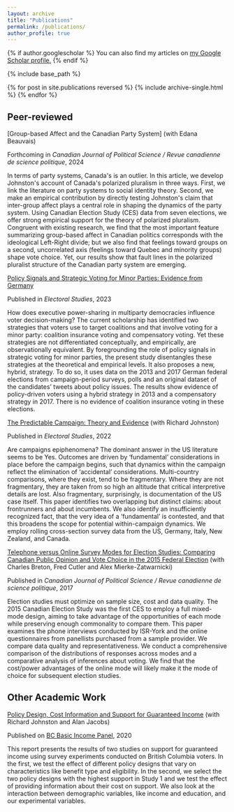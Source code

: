 ```yaml
---
layout: archive
title: "Publications"
permalink: /publications/
author_profile: true
---
```


{% if author.googlescholar %}
  You can also find my articles on <u><a href="{{author.googlescholar}}">my Google Scholar profile</a>.</u>
{% endif %}

{% include base_path %}

{% for post in site.publications reversed %}
  {% include archive-single.html %}
{% endfor %}

## Peer-reviewed

[Group-based Affect and the Canadian Party System] (with Edana Beauvais)

Forthcoming in _Canadian Journal of Political Science / Revue canadienne de science politique_, 2024

In terms of party systems, Canada's is an outlier. In this article, we develop Johnston's account of Canada's polarized pluralism in three ways. First, we link the literature on party systems to social identity theory. Second, we make an empirical contribution by directly testing Johnston's claim that inter-group affect plays a central role in shaping the dynamics of the party system. Using Canadian Election Study (CES) data from seven elections, we offer strong empirical support for the theory of polarized pluralism. Congruent with existing research, we find that the most important feature summarizing group-based affect in Canadian politics corresponds with the ideological Left-Right divide; but we also find that feelings toward groups on a second, uncorrelated axis (feelings toward Quebec and minority groups) shape vote choice. Yet, our results show that fault lines in the polarized pluralist structure of the Canadian party system are emerging.


[Policy Signals and Strategic Voting for Minor Parties: Evidence from Germany](https://doi.org/10.1016/j.electstud.2022.102577)

Published in _Electoral Studies_, 2023

How does executive power-sharing in multiparty democracies influence voter decision-making? The current scholarship has identified two strategies that voters use to target coalitions and that involve voting for a minor party: coalition insurance voting and compensatory voting. Yet these strategies are not differentiated conceptually, and empirically, are observationally equivalent. By foregrounding the role of policy signals in strategic voting for minor parties, the present study disentangles these strategies at the theoretical and empirical levels. It also proposes a new, hybrid, strategy. To do so, it uses data on the 2013 and 2017 German federal elections from campaign-period surveys, polls and an original dataset of the candidates’ tweets about policy issues. The results show evidence of policy-driven voters using a hybrid strategy in 2013 and a compensatory strategy in 2017. There is no evidence of coalition insurance voting in these elections.


[The Predictable Campaign: Theory and Evidence](https://authors.elsevier.com/c/1eCKv_5yMsmGYm) (with Richard Johnston)

Published in _Electoral Studies_, 2022

Are campaigns epiphenomena? The dominant answer in the US literature seems to be Yes. Outcomes are driven by ‘fundamental’ considerations in place before the campaign begins, such that dynamics within the campaign reflect the elimination of ‘accidental’ considerations. Multi-country comparisons, where they exist, tend to be fragmentary. Where they are not fragmentary, they are taken from so high an altitude that critical interpretive details are lost. Also fragmentary, surprisingly, is documentation of the US case itself. This paper identifies two overlapping but distinct claims: about frontrunners and about incumbents.  We also identify an insufficiently recognized fact, that the very idea of a ‘fundamental’ is contested, and that this broadens the scope for potential within-campaign dynamics. We employ rolling cross-section survey data from the US, Germany, Italy, New Zealand, and Canada. 


[Telephone versus Online Survey Modes for Election Studies: Comparing Canadian Public Opinion and Vote Choice in the 2015 Federal Election](https://doi.org/10.1017/S0008423917000610) (with Charles Breton, Fred Cutler and Alex Mierke-Zatwarnicki)

Published in _Canadian Journal of Political Science / Revue canadienne de science politique_, 2017

Election studies must optimize on sample size, cost and data quality. The 2015
Canadian Election Study was the first CES to employ a full mixed-mode design, aiming to take
advantage of the opportunities of each mode while preserving enough commonality to compare
them. This paper examines the phone interviews conducted by ISR-York and the online questionnaires
from panellists purchased from a sample provider. We compare data quality and representativeness.
We conduct a comprehensive comparison of the distributions of responses across modes
and a comparative analysis of inferences about voting. We find that the cost/power advantages of
the online mode will likely make it the mode of choice for subsequent election studies.


## Other Academic Work

[Policy Design, Cost Information and Support for Guaranteed Income](https://bcbasicincomepanel.ca/papers/?s=%22Policy+Design%2C+Cost+Information+and+Support+for+Guaranteed+Income%22) (with Richard Johnston and Alan Jacobs)

Published on [BC Basic Income Panel](https://bcbasicincomepanel.ca/), 2020

This report presents the results of two studies on support for guaranteed income using survey experiments conducted on British Columbia voters. In the first, we test the effect of different policy designs that vary on characteristics like benefit type and eligibility. In the second, we select the two policy designs with the highest support in Study 1 and we test the effect of providing information about their cost on support. We also look at the interaction between demographic variables, like income and education, and our experimental variables.

